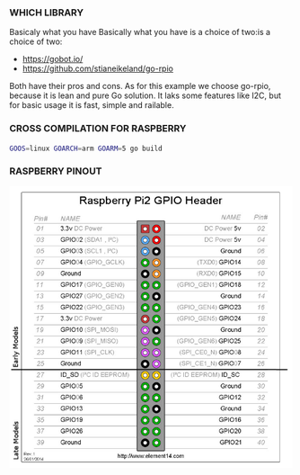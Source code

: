 ### WHICH LIBRARY
Basicaly what you have Basically what you have is a choice of two:is a choice of two:

* https://gobot.io/
* https://github.com/stianeikeland/go-rpio

Both have their pros and cons. As for this example we choose go-rpio, because it is lean and pure Go solution. It laks some features like I2C, but for basic usage it is fast, simple and railable. 

### CROSS COMPILATION FOR RASPBERRY
```bash
GOOS=linux GOARCH=arm GOARM=5 go build 
```

### RASPBERRY PINOUT
![PINOUT](header_pinout.jpg)
